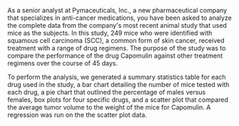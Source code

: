 As a senior analyst at Pymaceuticals, Inc., a new pharmaceutical company that specializes in anti-cancer medications, you have been asked to analyze the complete data from the company's most recent animal study that used mice as the subjects. In this study, 249 mice who were identified with squamous cell carcinoma (SCC), a common form of skin cancer, received treatment with a range of drug regimens.  The purpose of the study was to compare the performance of the drug Capomulin against other treatment regimens over the course of 45 days.

To perform the analysis, we generated a summary statistics table for each drug used in the study, a bar chart detailing the number of mice tested with each drug, a pie chart that outlined the percentage of males versus females, box plots for four specific drugs, and a scatter plot that compared the average tumor volume to the weight of the mice for Capomulin.  A regression was run on the the scatter plot data.  
